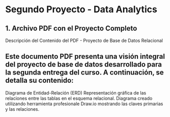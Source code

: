 # Segundo Proyecto - Data Analytics

## 1. Archivo PDF con el Proyecto Completo 
Descripción del Contenido del PDF - Proyecto de Base de Datos Relacional

## Este documento PDF presenta una visión integral del proyecto de base de datos desarrollado para la segunda entrega del curso. A continuación, se detalla su contenido:
Diagrama de Entidad-Relación (ERD)
Representación gráfica de las relaciones entre las tablas en el esquema relacional.
Diagrama creado utilizando herramienta profesionale Draw.io mostrando las claves primarias y las relaciones.

